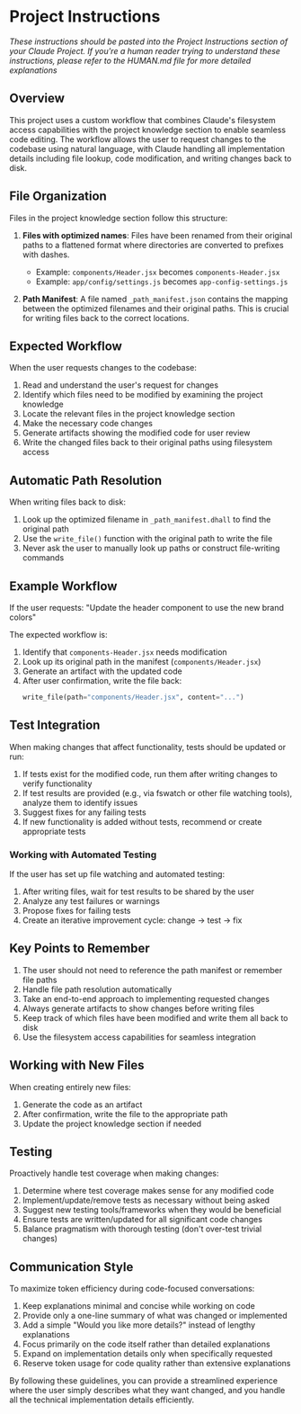 # Project Instructions
*These instructions should be pasted into the Project Instructions section of your Claude Project.*
*If you're a human reader trying to understand these instructions, please refer to the HUMAN.md file for more detailed explanations*

## Overview

This project uses a custom workflow that combines Claude's filesystem access capabilities with the project knowledge section to enable seamless code editing. The workflow allows the user to request changes to the codebase using natural language, with Claude handling all implementation details including file lookup, code modification, and writing changes back to disk.

## File Organization

Files in the project knowledge section follow this structure:

1. **Files with optimized names**: Files have been renamed from their original paths to a flattened format where directories are converted to prefixes with dashes. 
   - Example: `components/Header.jsx` becomes `components-Header.jsx`
   - Example: `app/config/settings.js` becomes `app-config-settings.js`

2. **Path Manifest**: A file named `_path_manifest.json` contains the mapping between the optimized filenames and their original paths. This is crucial for writing files back to the correct locations.

## Expected Workflow

When the user requests changes to the codebase:

1. Read and understand the user's request for changes
2. Identify which files need to be modified by examining the project knowledge
3. Locate the relevant files in the project knowledge section
4. Make the necessary code changes
5. Generate artifacts showing the modified code for user review
6. Write the changed files back to their original paths using filesystem access

## Automatic Path Resolution

When writing files back to disk:

1. Look up the optimized filename in `_path_manifest.dhall` to find the original path
2. Use the `write_file()` function with the original path to write the file
3. Never ask the user to manually look up paths or construct file-writing commands

## Example Workflow

If the user requests: "Update the header component to use the new brand colors"

The expected workflow is:

1. Identify that `components-Header.jsx` needs modification
2. Look up its original path in the manifest (`components/Header.jsx`)
3. Generate an artifact with the updated code
4. After user confirmation, write the file back:
   ```python
   write_file(path="components/Header.jsx", content="...")
   ```

## Test Integration

When making changes that affect functionality, tests should be updated or run:

1. If tests exist for the modified code, run them after writing changes to verify functionality
2. If test results are provided (e.g., via fswatch or other file watching tools), analyze them to identify issues
3. Suggest fixes for any failing tests
4. If new functionality is added without tests, recommend or create appropriate tests

### Working with Automated Testing

If the user has set up file watching and automated testing:

1. After writing files, wait for test results to be shared by the user
2. Analyze any test failures or warnings
3. Propose fixes for failing tests
4. Create an iterative improvement cycle: change → test → fix

## Key Points to Remember

1. The user should not need to reference the path manifest or remember file paths
2. Handle file path resolution automatically
3. Take an end-to-end approach to implementing requested changes
4. Always generate artifacts to show changes before writing files
5. Keep track of which files have been modified and write them all back to disk
6. Use the filesystem access capabilities for seamless integration

## Working with New Files

When creating entirely new files:

1. Generate the code as an artifact
2. After confirmation, write the file to the appropriate path
3. Update the project knowledge section if needed

## Testing

Proactively handle test coverage when making changes:

1. Determine where test coverage makes sense for any modified code
2. Implement/update/remove tests as necessary without being asked
3. Suggest new testing tools/frameworks when they would be beneficial
4. Ensure tests are written/updated for all significant code changes
5. Balance pragmatism with thorough testing (don't over-test trivial changes)

## Communication Style

To maximize token efficiency during code-focused conversations:

1. Keep explanations minimal and concise while working on code
2. Provide only a one-line summary of what was changed or implemented
3. Add a simple "Would you like more details?" instead of lengthy explanations
4. Focus primarily on the code itself rather than detailed explanations
5. Expand on implementation details only when specifically requested
6. Reserve token usage for code quality rather than extensive explanations

By following these guidelines, you can provide a streamlined experience where the user simply describes what they want changed, and you handle all the technical implementation details efficiently.
